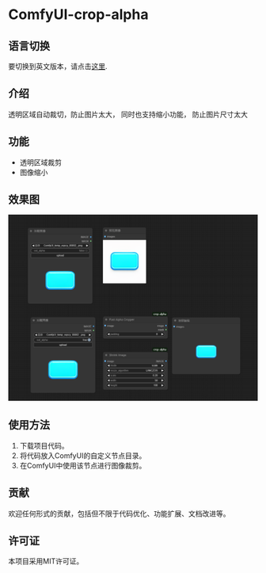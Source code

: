 # ComfyUI-crop-alpha

## 语言切换
要切换到英文版本，请点击[这里](README.md).

## 介绍
透明区域自动裁切，防止图片太大， 同时也支持缩小功能， 防止图片尺寸太大

## 功能
- 透明区域裁剪
- 图像缩小

## 效果图
![效果预览](./image.png)

## 使用方法
1. 下载项目代码。
2. 将代码放入ComfyUI的自定义节点目录。
3. 在ComfyUI中使用该节点进行图像裁剪。

## 贡献
欢迎任何形式的贡献，包括但不限于代码优化、功能扩展、文档改进等。

## 许可证
本项目采用MIT许可证。